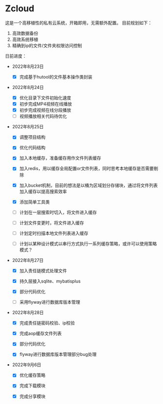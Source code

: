 # Zcloud

这是一个高移植性的私有云系统，开箱即用，无需额外配置。
目前规划如下：

1. 高效数据备份
2. 高效系统移植
3. 精确到ip的文件/文件夹权限访问控制



日前进度：

- 2022年8月23日

  - [x] 完成基于hutool的文件基本操作类封装

- 2022年8月24日

  - [x] 优化目录下文件初始化速度
  - [x] 初步完成MP4视频在线播放
  - [x] 初步完成视频在线分段播放
  - [ ] 视频播放相关代码待优化

- 2022年8月25日

  - [x] 调整项目结构

  - [x] 优化代码结构

  - [x] 加入本地缓存，准备缓存用作文件列表缓存

  - [x] 加入redis，用以缓存全局配置or文件列表，同时思考本地缓存是否需要剔除

  - [x] 加入bucket机制，目前的想法是以桶为区域划分存储块，通过将文件列表加入缓存以提高搜索效率

  - [x] 添加简单工具类

  - [ ] 计划在一层搜索时切入，将文件进入缓存

  - [ ] 计划文件变更时，将文件进入缓存

  - [ ] 计划定时扫描本地文件列表进入缓存

  - [ ] 计划以某种设计模式以串行方式执行一系列缓存策略，或许可以使用策略模式？

- 2022年8月27日

  - [x] 加入责任链模式处理文件

  - [x] 持久层接入sqlite、mybatisplus

  - [x] 部分代码优化
  
  - [ ] 采用flyway进行数据库版本管理
  
- 2022年8月28日

  - [x] 完成责任链密码校验、ip校验

  - [x] 完成aop缓存文件列表

  - [x] 部分代码优化
  
  - [x] flyway进行数据库版本管理部分bug处理

- 2022年9月6日
  - [x] 优化缓存策略
  - [x] 完成下载模块
  - [x] 完成分享模块


  

  

  

  
